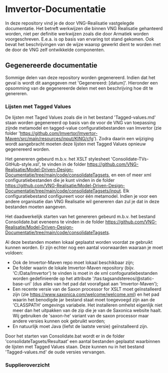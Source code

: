 # Imvertor-Documentatie
In deze repository vind je de door VNG-Realisatie vastgelegde documentatie. Het betreft werkwijzen die binnen VNG Realisatie gehanteerd worden, niet per definitie werkwijzen zoals die door Armatiek worden voorgeschreven. E.e.a. is op basis van ervaring tot stand gekomen. Ook bevat het beschrijvingen van de wijze waarop gewerkt dient te worden met de door de VNG zelf ontwikkelde componenten.

## Gegenereerde documentatie
Sommige delen van deze repository worden gegenereerd. Indien dat het geval is wordt dit aangegeven met 'Gegenereerd: [datum]'.
Hieronder een opsomming van de gegenereerde delen met een beschrijving hoe dit te genereren.

### Lijsten met Tagged Values

De lijsten met Taged Values zoals die in het bestand 'Tagged-values.md' staan worden gegenereerd op basis van de voor de VNG van toepassing zijnde metamodel en tagged-value configuratiebestanden van Imvertor (zie folder 'https://github.com/Imvertor/Imvertor-Maven/src/main/resources/input/KING/cfg'). Zodra daarin een wijziging wordt aangebracht moeten deze lijsten met Tagged Values opnieuw gegenereerd worden.

Het genereren gebeurd m.b.v. het XSLT stylesheet 'Consolidate-TVs-GitHub-style.xsl', te vinden in de folder https://github.com/VNG-Realisatie/Model-Driven-Design-Documentatie/tree/main/code/consolidateTagsets, en een of meer xml configuratiebestanden die je kunt vinden in de folder https://github.com/VNG-Realisatie/Model-Driven-Design-Documentatie/tree/main/code/consolidateTagsets/input. Elk configuratiebestand configureert voor één metamodel. Indien je voor een andere organisatie dan VNG Realisatie wil genereren dan zul je dat in deze bestanden moeten aangeven.

Het daadwerkelijk starten van het genereren gebeurd m.b.v. het bestand Consolidate.bat eveneens te vinden in de folder https://github.com/VNG-Realisatie/Model-Driven-Design-Documentatie/tree/main/code/consolidateTagsets.

Al deze bestanden moeten lokaal geplaatst worden voordat ze gebruikt kunnen worden. Er zijn echter nog een aantal voorwaarden waaraan je moet voldoen:
* Ook de Imvertor-Maven repo moet lokaal beschikbaar zijn;
* De folder waarin de lokale Imvertor-Maven repository (bijv. 'C:/Data/Imvertor') te vinden is moet in de xml confoguratiebestanden worden gedefinieerde op het attribute '/tas:tagsandstereos/@static-base-uri' (dus alles van het pad dat voorafgaat aan 'Imvertor-Maven');
* Een recente versie van de Saxon processor for XSLT moet geïnstalleerd zijn (zie https://www.saxonica.com/welcome/welcome.xml) en het pad waarin het benodigde jar bestand staat moet toegevoegd zijn aan de 'CLASSPATH' omgevings variabele. Het installeren omhelst eigenlijk niet meer dan het uitpakken van de zip die je van de Saxonica website haalt. Wij gebruiken de 'saxon-he' variant van de saxon processor maar andere versies kunnen ook gebruikt worden;
* En natuurlijk moet Java (liefst de laatste versie) geïnstalleerd zijn.

Door het starten van Consolidate.bat wordt er in de folder 'consolidateTagsets/Resultaat' een aantal bestanden geplaatst waarbinnen de lijsten met Tagged Values staan. Deze kunnen nu in het bestand 'Tagged-values.md' de oude versies vervangen.

### Supplieroverzicht

